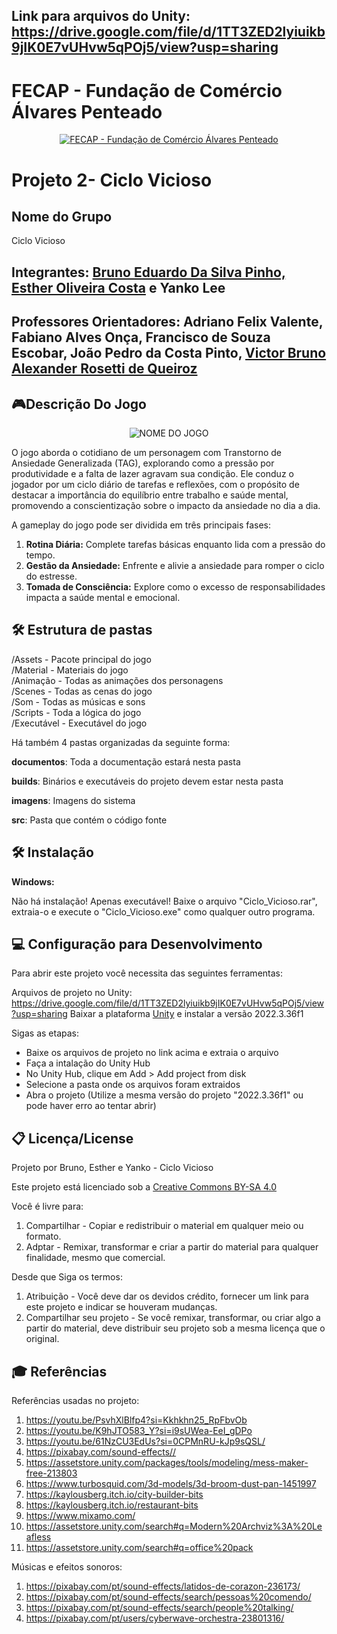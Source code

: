## Link para arquivos do Unity: https://drive.google.com/file/d/1TT3ZED2lyiuikb9jIK0E7vUHvw5qPOj5/view?usp=sharing

# FECAP - Fundação de Comércio Álvares Penteado

<p align="center">
<a href= "https://www.fecap.br/"><img src="https://encrypted-tbn0.gstatic.com/images?q=tbn:ANd9GcRhZPrRa89Kma0ZZogxm0pi-tCn_TLKeHGVxywp-LXAFGR3B1DPouAJYHgKZGV0XTEf4AE&usqp=CAU" alt="FECAP - Fundação de Comércio Álvares Penteado" border="0"></a>
</p>

# Projeto 2- Ciclo Vicioso

## Nome do Grupo
Ciclo Vicioso

## Integrantes: <a href="https://github.com/Smug303">Bruno Eduardo Da Silva Pinho,</a> <a href="https://github.com/estherolvr">Esther Oliveira Costa</a> e Yanko Lee

## Professores Orientadores: Adriano Felix Valente, Fabiano Alves Onça, Francisco de Souza Escobar, João Pedro da Costa Pinto, <a href="https://www.linkedin.com/in/victorbarq/">Victor Bruno Alexander Rosetti de Queiroz</a>

## 🎮Descrição Do Jogo

<p align="center">
<img src="https://drive.google.com/uc?export=view&id=18pYqd0XV3jZEwX_BzoItbffGwRA0q6Gv" alt="NOME DO JOGO" border="0">
</p>
O jogo aborda o cotidiano de um personagem com Transtorno de Ansiedade Generalizada (TAG), explorando como a pressão por produtividade e a falta de lazer agravam sua condição. Ele conduz o jogador por um ciclo diário de tarefas e reflexões, com o propósito de destacar a importância do equilíbrio entre trabalho e saúde mental, promovendo a conscientização sobre o impacto da ansiedade no dia a dia.

A gameplay do jogo pode ser dividida em três principais fases:
1. <b>Rotina Diária:</b> Complete tarefas básicas enquanto lida com a pressão do tempo. 
2. <b>Gestão da Ansiedade:</b> Enfrente e alivie a ansiedade para romper o ciclo do estresse. 
3. <b>Tomada de Consciência:</b> Explore como o excesso de responsabilidades impacta a saúde mental e emocional.
   
## 🛠 Estrutura de pastas
/Assets - Pacote principal do jogo <br>
/Material - Materiais do jogo <br>
/Animação - Todas as animações dos personagens <br>
/Scenes - Todas as cenas do jogo <br>
/Som - Todas as músicas e sons <br>
/Scripts - Toda a lógica do jogo <br>
/Executável - Executável do jogo <br>


Há também 4 pastas organizadas da seguinte forma:

<b>documentos</b>: Toda a documentação estará nesta pasta

<b>builds</b>: Binários e executáveis do projeto devem estar nesta pasta

<b>imagens</b>: Imagens do sistema

<b>src</b>: Pasta que contém o código fonte

## 🛠 Instalação

<b>Windows:</b>

Não há instalação! Apenas executável!
Baixe o arquivo "Ciclo_Vicioso.rar", extraia-o e execute o "Ciclo_Vicioso.exe" como qualquer outro programa.

## 💻 Configuração para Desenvolvimento

Para abrir este projeto você necessita das seguintes ferramentas:

Arquivos de projeto no Unity: https://drive.google.com/file/d/1TT3ZED2lyiuikb9jIK0E7vUHvw5qPOj5/view?usp=sharing
Baixar a plataforma <a href="https://unity.com/pt/releases/editor/whats-new/2022.3.6">Unity</a> e instalar a versão 2022.3.36f1

Sigas as etapas:

- Baixe os arquivos de projeto no link acima e extraia o arquivo
- Faça a intalação do Unity Hub
- No Unity Hub, clique em Add > Add project from disk
- Selecione a pasta onde os arquivos foram extraidos
- Abra o projeto (Utilize a mesma versão do projeto "2022.3.36f1" ou pode haver erro ao tentar abrir)

## 📋 Licença/License
Projeto por Bruno, Esther e Yanko - Ciclo Vicioso

Este projeto está licenciado sob a <a href="https://creativecommons.org/licenses/by-sa/4.0/">Creative Commons BY-SA 4.0<a/>

Você é livre para:

1) Compartilhar - Copiar e redistribuir o material em qualquer meio ou formato.
2) Adptar - Remixar, transformar e criar a partir do material para qualquer finalidade, mesmo que comercial.

Desde que Siga os termos:

1) Atribuição - Você deve dar os devidos crédito, fornecer um link para este projeto e indicar se houveram mudanças. 
2) Compartilhar seu projeto - Se você remixar, transformar, ou criar algo a partir do material, deve distribuir seu projeto sob a mesma licença que o original.

## 🎓 Referências
Referências usadas no projeto:

1. <https://youtu.be/PsvhXlBlfp4?si=Kkhkhn25_RpFbvOb>
2. <https://youtu.be/K9hJTO583_Y?si=i9sUWea-EeI_gDPo>
3. <https://youtu.be/61NzCU3EdUs?si=0CPMnRU-kJp9sQSL/>
4. <https://pixabay.com/sound-effects//>
5. <https://assetstore.unity.com/packages/tools/modeling/mess-maker-free-213803>
6. <https://www.turbosquid.com/3d-models/3d-broom-dust-pan-1451997>
7. <https://kaylousberg.itch.io/city-builder-bits>
8. <https://kaylousberg.itch.io/restaurant-bits>
9. <https://www.mixamo.com/>
10. <https://assetstore.unity.com/search#q=Modern%20Archviz%3A%20Leafless>
11. <https://assetstore.unity.com/search#q=office%20pack>
    
Músicas e efeitos sonoros:

1. <https://pixabay.com/pt/sound-effects/latidos-de-corazon-236173/>
2. <https://pixabay.com/pt/sound-effects/search/pessoas%20comendo/>
3. <https://pixabay.com/pt/sound-effects/search/people%20talking/>
4. <https://pixabay.com/pt/users/cyberwave-orchestra-23801316/>
